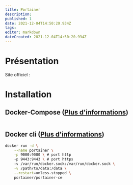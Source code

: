 ```yaml
---
title: Portainer
description: 
published: 1
date: 2021-12-04T14:50:20.934Z
tags: 
editor: markdown
dateCreated: 2021-12-04T14:50:20.934Z
---
```


# Présentation

Site officiel : []()

# Installation
## Docker-Compose ([Plus d'informations](https://docs.linuxserver.io/general/docker-compose))
```yaml 
```
## Docker cli ([Plus d'informations](https://docs.docker.com/engine/reference/commandline/cli/))
```bash
docker run -d \
	--name portainer \
	-p 9000:9000 \ # port http
	-p 9443:9443 \ # port https
	-v /var/run/docker.sock:/var/run/docker.sock \
	-v /path/to/data:/data \
	--restart=unless-stopped \
	portainer/portainer-ce
```
